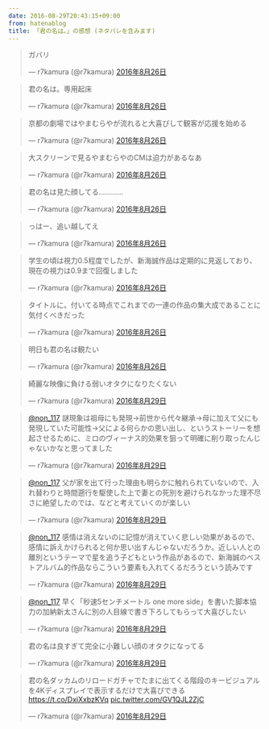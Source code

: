 ```yaml
---
date: 2016-08-29T20:43:15+09:00
from: hatenablog
title: 「君の名は。」の感想 (ネタバレを含みます)
---
```


<p></p><blockquote class="twitter-tweet" data-lang="ja">
<p lang="ja" dir="ltr">ガバリ</p>— r7kamura (@r7kamura) <a href="https://twitter.com/r7kamura/status/768963924418895872">2016年8月26日</a>
</blockquote><script async src="//platform.twitter.com/widgets.js" charset="utf-8"></script>

<p></p><blockquote class="twitter-tweet" data-lang="ja">
<p lang="ja" dir="ltr">君の名は。専用起床</p>— r7kamura (@r7kamura) <a href="https://twitter.com/r7kamura/status/768964039372214272">2016年8月26日</a>
</blockquote><script async src="//platform.twitter.com/widgets.js" charset="utf-8"></script>

<p></p><blockquote class="twitter-tweet" data-lang="ja">
<p lang="ja" dir="ltr">京都の劇場ではやまむらやが流れると大喜びして観客が応援を始める</p>— r7kamura (@r7kamura) <a href="https://twitter.com/r7kamura/status/769006824355803136">2016年8月26日</a>
</blockquote><script async src="//platform.twitter.com/widgets.js" charset="utf-8"></script>

<p></p><blockquote class="twitter-tweet" data-lang="ja">
<p lang="ja" dir="ltr">大スクリーンで見るやまむらやのCMは迫力があるなあ</p>— r7kamura (@r7kamura) <a href="https://twitter.com/r7kamura/status/768971515475865600">2016年8月26日</a>
</blockquote><script async src="//platform.twitter.com/widgets.js" charset="utf-8"></script>

<p></p><blockquote class="twitter-tweet" data-lang="ja">
<p lang="ja" dir="ltr">君の名は見た顔してる…………</p>— r7kamura (@r7kamura) <a href="https://twitter.com/r7kamura/status/769001403335311360">2016年8月26日</a>
</blockquote><script async src="//platform.twitter.com/widgets.js" charset="utf-8"></script>

<p></p><blockquote class="twitter-tweet" data-lang="ja">
<p lang="ja" dir="ltr">っはー、追い越してえ</p>— r7kamura (@r7kamura) <a href="https://twitter.com/r7kamura/status/769216134914506754">2016年8月26日</a>
</blockquote><script async src="//platform.twitter.com/widgets.js" charset="utf-8"></script>

<p></p><blockquote class="twitter-tweet" data-lang="ja">
<p lang="ja" dir="ltr">学生の頃は視力0.5程度でしたが、新海誠作品は定期的に見返しており、現在の視力は0.9まで回復しました</p>— r7kamura (@r7kamura) <a href="https://twitter.com/r7kamura/status/769181840598978560">2016年8月26日</a>
</blockquote><script async src="//platform.twitter.com/widgets.js" charset="utf-8"></script>

<p></p><blockquote class="twitter-tweet" data-lang="ja">
<p lang="ja" dir="ltr">タイトルに。付いてる時点でこれまでの一連の作品の集大成であることに気付くべきだった</p>— r7kamura (@r7kamura) <a href="https://twitter.com/r7kamura/status/769192158267965440">2016年8月26日</a>
</blockquote><script async src="//platform.twitter.com/widgets.js" charset="utf-8"></script>

<p></p><blockquote class="twitter-tweet" data-lang="ja">
<p lang="ja" dir="ltr">明日も君の名は観たい</p>— r7kamura (@r7kamura) <a href="https://twitter.com/r7kamura/status/769187545624092672">2016年8月26日</a>
</blockquote><script async src="//platform.twitter.com/widgets.js" charset="utf-8"></script>

<p></p><blockquote class="twitter-tweet" data-lang="ja">
<p lang="ja" dir="ltr">綺麗な映像に負ける弱いオタクになりたくない</p>— r7kamura (@r7kamura) <a href="https://twitter.com/r7kamura/status/770116085433659392">2016年8月29日</a>
</blockquote><script async src="//platform.twitter.com/widgets.js" charset="utf-8"></script>

<p></p><blockquote class="twitter-tweet" data-lang="ja">
<p lang="ja" dir="ltr"><a href="https://twitter.com/non_117">@non_117</a> 謎現象は祖母にも発現→前世から代々継承→母に加えて父にも発現していた可能性→父による何らかの思い出し、というストーリーを想起させるために、ミロのヴィーナス的効果を狙って明確に削り取ったんじゃないかなと思ってました</p>— r7kamura (@r7kamura) <a href="https://twitter.com/r7kamura/status/770217565289222144">2016年8月29日</a>
</blockquote><script async src="//platform.twitter.com/widgets.js" charset="utf-8"></script>

<p></p><blockquote class="twitter-tweet" data-lang="ja">
<p lang="ja" dir="ltr"><a href="https://twitter.com/non_117">@non_117</a> 父が家を出て行った理由も明らかに触れられていないので、入れ替わりと時間遡行を駆使した上で妻との死別を避けられなかった理不尽さに絶望したのでは、などと考えていくのが楽しい</p>— r7kamura (@r7kamura) <a href="https://twitter.com/r7kamura/status/770220325044826112">2016年8月29日</a>
</blockquote><script async src="//platform.twitter.com/widgets.js" charset="utf-8"></script>

<p></p><blockquote class="twitter-tweet" data-lang="ja">
<p lang="ja" dir="ltr"><a href="https://twitter.com/non_117">@non_117</a> 感情は消えないのに記憶が消えていく悲しい効果があるので、感情に訴えかけられると何か思い出すんじゃないだろうか。近しい人との離別というテーマで星を追う子どもという作品があるので、新海誠のベストアルバム的作品ならこういう要素も入れてくるだろうという読みです</p>— r7kamura (@r7kamura) <a href="https://twitter.com/r7kamura/status/770222031757385728">2016年8月29日</a>
</blockquote><script async src="//platform.twitter.com/widgets.js" charset="utf-8"></script>

<p></p><blockquote class="twitter-tweet" data-lang="ja">
<p lang="ja" dir="ltr"><a href="https://twitter.com/non_117">@non_117</a> 早く「秒速5センチメートル one more side」を書いた脚本協力の加納新太さんに別の人目線で書き下ろしてもらって大喜びしたい</p>— r7kamura (@r7kamura) <a href="https://twitter.com/r7kamura/status/770224662118674434">2016年8月29日</a>
</blockquote><script async src="//platform.twitter.com/widgets.js" charset="utf-8"></script>

<p></p><blockquote class="twitter-tweet" data-lang="ja">
<p lang="ja" dir="ltr">君の名は良すぎて完全に小難しい顔のオタクになってる</p>— r7kamura (@r7kamura) <a href="https://twitter.com/r7kamura/status/770223174860410880">2016年8月29日</a>
</blockquote><script async src="//platform.twitter.com/widgets.js" charset="utf-8"></script>

<p></p><blockquote class="twitter-tweet" data-lang="ja">
<p lang="ja" dir="ltr">君の名ダッカムのリロードガチャでたまに出てくる階段のキービジュアルを4Kディスプレイで表示するだけで大喜びできる <a href="https://t.co/DxiXxbzKVq">https://t.co/DxiXxbzKVq</a> <a href="https://t.co/GV1QJL2ZjC">pic.twitter.com/GV1QJL2ZjC</a></p>— r7kamura (@r7kamura) <a href="https://twitter.com/r7kamura/status/770229535996383232">2016年8月29日</a>
</blockquote><script async src="//platform.twitter.com/widgets.js" charset="utf-8"></script>

